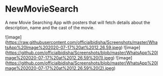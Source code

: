 # NewMovieSearch
A new Movie Searching App with posters that will fetch details about the description, name and the cast of the movie.


![image] (https://raw.githubusercontent.com/officialbidisha/Screenshots/master/WhatsApp%20Image%202020-07-17%20at%2012.26.59.jpeg)
![image] (https://github.com/officialbidisha/Screenshots/blob/master/WhatsApp%20Image%202020-07-17%20at%2012.26.59%20(1).jpeg)
![image] (https://github.com/officialbidisha/Screenshots/blob/master/WhatsApp%20Image%202020-07-17%20at%2012.26.59%20(2).jpeg)
